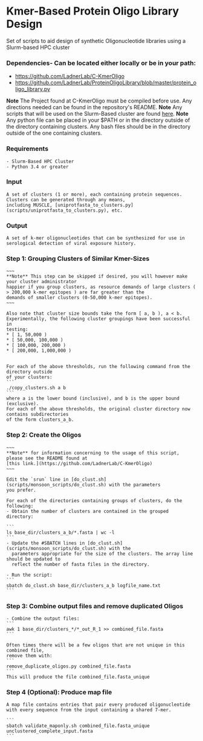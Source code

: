 # Kmer-Based Protein Oligo Library Design
Set of scripts to aid design of synthetic Oligonucleotide libraries using a Slurm-based HPC cluster
### Dependencies- Can be located either locally or be in your path:
- https://github.com/LadnerLab/C-KmerOligo
- https://github.com/LadnerLab/ProteinOligoLibrary/blob/master/protein_oligo_library.py

**Note** The Project found at C-KmerOligo must be compiled before use. Any directions needed can be found in the repository's README.
**Note** Any scripts that will be used on the Slurm-Based cluster are found [here](scripts/monsoon_scripts).
**Note** Any python file can be placed in your $PATH or in the directory outside of the directory containing clusters.
         Any bash files should be in the directory outside of the one containing clusters.

### Requirements
    - Slurm-Based HPC Cluster
    - Python 3.4 or greater


### Input
    A set of clusters (1 or more), each containing protein sequences. Clusters can be generated through any means,
    including MUSCLE, [uniprotfasta_to_clusters.py](scripts/uniprotfasta_to_clusters.py), etc.

### Output
    A set of k-mer oligonucleotides that can be synthesized for use in serological detection of viral exposure history.

### Step 1: Grouping Clusters of Similar Kmer-Sizes
    ~~~
    **Note** This step can be skipped if desired, you will however make your cluster administrator
    happier if you group clusters, as resource demands of large clusters ( > 200,000 k-mer epitopes ) are far greater than the
    demands of smaller clusters (0-50,000 k-mer epitopes).
    ~~~

    Also note that cluster size bounds take the form [ a, b ), a < b.
    Experimentally, the following cluster groupings have been successful in
    testing:
    * [ 1, 50,000 )
    * [ 50,000, 100,000 )
    * [ 100,000, 200,000 )
    * [ 200,000, 1,000,000 )


    For each of the above thresholds, run the following command from the directory outside
    of your clusters:
    ```
    ./copy_clusters.sh a b 
    ```
    where a is the lower bound (inclusive), and b is the upper bound (exclusive).
    For each of the above thresholds, the original cluster directory now contains subdirectories
    of the form clusters_a_b.

### Step 2: Create the Oligos
    ~~~
    **Note** for information concerning to the usage of this script, please see the README found at
    [this link.](https://github.com/LadnerLab/C-KmerOligo)
    ~~~

    Edit the `srun` line in [do_clust.sh](scripts/monsoon_scripts/do_clust.sh) with the parameters
    you prefer. 

    For each of the directories containing groups of clusters, do the following:
    - Obtain the number of clusters are contained in the grouped directory:

    ```
    ls base_dir/clusters_a_b/*.fasta | wc -l
    ```
    - Update the #SBATCH lines in [do_clust.sh](scripts/monsoon_scripts/do_clust.sh) with the
      parameters appropriate for the size of the clusters. The array line should be updated to
      reflect the number of fasta files in the directory.

    - Run the script:
    ```
    sbatch do_clust.sh base_dir/clusters_a_b logfile_name.txt
    ```


### Step 3: Combine output files and remove duplicated Oligos
    - Combine the output files:
    ```
    awk 1 base_dir/clusters_*/*_out_R_1 >> combined_file.fasta
    ```

    Often times there will be a few oligos that are not unique in this combined file,
    remove them with:
    ```
    remove_duplicate_oligos.py combined_file.fasta
    ```
    This will produce the file combined_file.fasta_unique 

### Step 4 (Optional): Produce map file 
    A map file contains entries that pair every produced oligonucleotide
    with every sequence from the input containing a shared 7-mer.

    ```
    sbatch validate_maponly.sh combined_file.fasta_unique unclustered_complete_input.fasta
    ```

      




